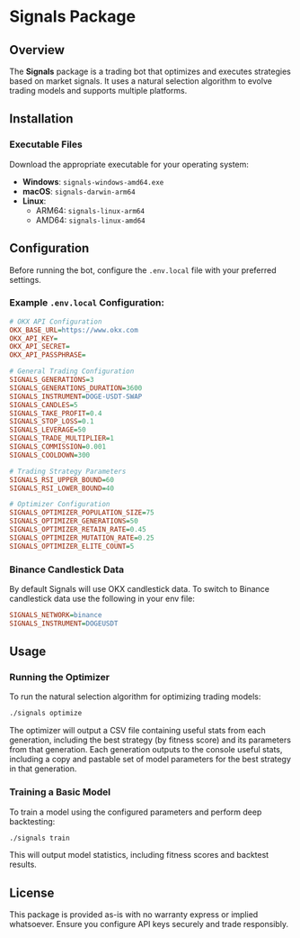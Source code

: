 # Signals Package

## Overview

The **Signals** package is a trading bot that optimizes and executes strategies based on market signals. It uses a natural selection algorithm to evolve trading models and supports multiple platforms.

## Installation

### Executable Files
Download the appropriate executable for your operating system:

- **Windows**: `signals-windows-amd64.exe`
- **macOS**: `signals-darwin-arm64`
- **Linux**:
  - ARM64: `signals-linux-arm64`
  - AMD64: `signals-linux-amd64`

## Configuration

Before running the bot, configure the `.env.local` file with your preferred settings.

### Example `.env.local` Configuration:

```ini
# OKX API Configuration
OKX_BASE_URL=https://www.okx.com
OKX_API_KEY=
OKX_API_SECRET=
OKX_API_PASSPHRASE=

# General Trading Configuration
SIGNALS_GENERATIONS=3
SIGNALS_GENERATIONS_DURATION=3600
SIGNALS_INSTRUMENT=DOGE-USDT-SWAP
SIGNALS_CANDLES=5
SIGNALS_TAKE_PROFIT=0.4
SIGNALS_STOP_LOSS=0.1
SIGNALS_LEVERAGE=50
SIGNALS_TRADE_MULTIPLIER=1
SIGNALS_COMMISSION=0.001
SIGNALS_COOLDOWN=300

# Trading Strategy Parameters
SIGNALS_RSI_UPPER_BOUND=60
SIGNALS_RSI_LOWER_BOUND=40

# Optimizer Configuration
SIGNALS_OPTIMIZER_POPULATION_SIZE=75
SIGNALS_OPTIMIZER_GENERATIONS=50
SIGNALS_OPTIMIZER_RETAIN_RATE=0.45
SIGNALS_OPTIMIZER_MUTATION_RATE=0.25
SIGNALS_OPTIMIZER_ELITE_COUNT=5
```

### Binance Candlestick Data

By default Signals will use OKX candlestick data. To switch to Binance
candlestick data use the following in your env file:

```ini
SIGNALS_NETWORK=binance
SIGNALS_INSTRUMENT=DOGEUSDT
```

## Usage

### Running the Optimizer

To run the natural selection algorithm for optimizing trading models:

```sh
./signals optimize
```

The optimizer will output a CSV file containing useful stats from each generation, including
the best strategy (by fitness score) and its parameters from that generation. Each generation
outputs to the console useful stats, including a copy and pastable set of model parameters 
for the best strategy in that generation.

### Training a Basic Model

To train a model using the configured parameters and perform deep backtesting:

```sh
./signals train
```

This will output model statistics, including fitness scores and backtest results.

## License

This package is provided as-is with no warranty express or implied whatsoever. Ensure you configure API keys securely and trade responsibly.